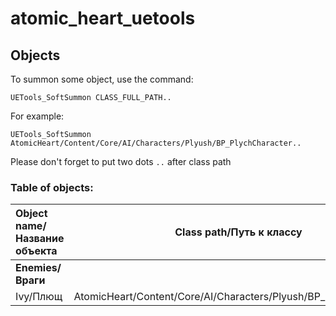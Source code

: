 # atomic_heart_uetools

## Objects

To summon some object, use the command:

    UETools_SoftSummon CLASS_FULL_PATH..

For example:

    UETools_SoftSummon AtomicHeart/Content/Core/AI/Characters/Plyush/BP_PlychCharacter..

Please don't forget to put two dots `..` after class path

### Table of objects:

| Object name/Название объекта |       Class path/Путь к классу       | Comment/Комментарий            |
|:-----------------------------|:-----------------------------------------------------------------:|:-------------------------------|
| **Enemies/Враги**            |                                                                   |                                |
| Ivy/Плющ                     | AtomicHeart/Content/Core/AI/Characters/Plyush/BP_PlychCharacter.. |                                |
